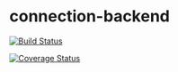 # connection-backend


[![Build Status](https://travis-ci.org/florianschmitt/connection-backend.svg?branch=master)](https://travis-ci.org/florianschmitt/connection-backend)

[![Coverage Status](https://coveralls.io/repos/github/florianschmitt/connection-backend/badge.svg?branch=master)](https://coveralls.io/github/florianschmitt/connection-backend?branch=master)
